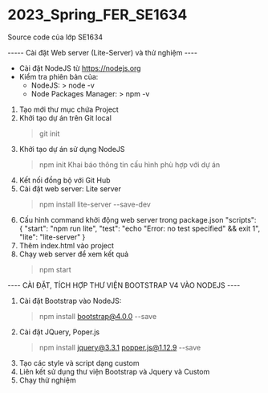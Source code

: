 # 2023_Spring_FER_SE1634
Source code của lớp SE1634

----- Cài đặt Web server (Lite-Server) và thử nghiệm ----
- Cài đặt NodeJS từ https://nodejs.org
- Kiểm tra phiên bản của:
	+ NodeJS: > node -v
	+ Node Packages Manager: > npm -v
1. Tạo mới thư mục chứa Project
2. Khởi tạo dự án trên Git local
	> git init
3. Khởi tạo dự án sử dụng NodeJS
	> npm init
   Khai báo thông tin cấu hình phù hợp với dự án
4. Kết nối đồng bộ với Git Hub
5. Cài đặt web server: Lite server
	> npm install lite-server --save-dev
6. Cấu hình command khởi động web server trong package.json
	"scripts": {
    		"start": "npm run lite",
    		"test": "echo \"Error: no test specified\" && exit 1",
    		"lite": "lite-server"
  	}
7. Thêm index.html vào project
8. Chạy web server để xem kết quả
	> npm start

---- CÀI ĐẶT, TÍCH HỢP THƯ VIỆN BOOTSTRAP V4 VÀO NODEJS ----
1. Cài đặt Bootstrap vào NodeJS:
	> npm install bootstrap@4.0.0 --save
2. Cài đặt JQuery, Poper.js
	> npm install jquery@3.3.1 popper.js@1.12.9 --save
3. Tạo các style và script dạng custom
4. Liên kết sử dụng thư viện Bootstrap và Jquery và Custom
5. Chạy thử nghiệm
